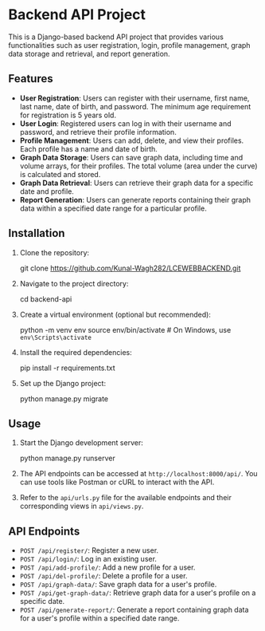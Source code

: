 
# Backend API Project

This is a Django-based backend API project that provides various functionalities such as user registration, login, profile management, graph data storage and retrieval, and report generation.

## Features

- **User Registration**: Users can register with their username, first name, last name, date of birth, and password. The minimum age requirement for registration is 5 years old.
- **User Login**: Registered users can log in with their username and password, and retrieve their profile information.
- **Profile Management**: Users can add, delete, and view their profiles. Each profile has a name and date of birth.
- **Graph Data Storage**: Users can save graph data, including time and volume arrays, for their profiles. The total volume (area under the curve) is calculated and stored.
- **Graph Data Retrieval**: Users can retrieve their graph data for a specific date and profile.
- **Report Generation**: Users can generate reports containing their graph data within a specified date range for a particular profile.

## Installation

1. Clone the repository:
   
   git clone https://github.com/Kunal-Wagh282/LCEWEBBACKEND.git
   

2. Navigate to the project directory:
   
   cd backend-api
   

3. Create a virtual environment (optional but recommended):
   
   python -m venv env
   source env/bin/activate  # On Windows, use `env\Scripts\activate`
   

4. Install the required dependencies:
   
   pip install -r requirements.txt
   

5. Set up the Django project:
   
   python manage.py migrate
   

## Usage

1. Start the Django development server:
   
   python manage.py runserver
   

2. The API endpoints can be accessed at `http://localhost:8000/api/`. You can use tools like Postman or cURL to interact with the API.

3. Refer to the `api/urls.py` file for the available endpoints and their corresponding views in `api/views.py`.

## API Endpoints

- `POST /api/register/`: Register a new user.
- `POST /api/login/`: Log in an existing user.
- `POST /api/add-profile/`: Add a new profile for a user.
- `POST /api/del-profile/`: Delete a profile for a user.
- `POST /api/graph-data/`: Save graph data for a user's profile.
- `POST /api/get-graph-data/`: Retrieve graph data for a user's profile on a specific date.
- `POST /api/generate-report/`: Generate a report containing graph data for a user's profile within a specified date range.

